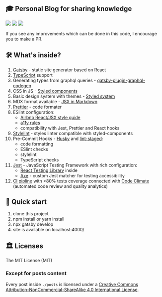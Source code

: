 ## 🎓 Personal Blog for sharing knowledge

<p>
<a href="https://github.com/rwasiak/blog-v2/actions"><img src="https://github.com/rwasiak/blog-v2/workflows/CI/badge.svg" /></a>
<a href="https://codeclimate.com/github/rwasiak/blog-v2/maintainability"><img src="https://api.codeclimate.com/v1/badges/9e1f560408f442031104/maintainability" /></a>
<a href="https://codeclimate.com/github/rwasiak/blog-v2/test_coverage"><img src="https://api.codeclimate.com/v1/badges/9e1f560408f442031104/test_coverage" /></a>
</p>

If you see any improvements which can be done in this code, I encourage you to make a PR.

## 🛠 What's inside?

1. [Gatsby](https://www.gatsbyjs.org/) - static site generator based on React
2. [TypeScript](https://www.typescriptlang.org/) support
3. Generating types from graphql queries - [gatsby-plugin-graphql-codegen](https://www.gatsbyjs.org/packages/gatsby-plugin-graphql-codegen/?=gatsby-plugin-graphql-codegen)
4. CSS in JS - [Styled components](https://www.styled-components.com/)
5. Basic design system with themes - [Styled system](https://styled-system.com/)
6. MDX format available - [JSX in Markdown](https://github.com/mdx-js/mdx)
7. [Prettier](https://prettier.io/) - code formater
8. ESlint configuration:
   - [Airbnb React/JSX style guide](https://github.com/airbnb/javascript/tree/master/react)
   - [a11y rules](https://github.com/jsx-eslint/eslint-plugin-jsx-a11y)
   - compatibility with Jest, Prettier and React hooks
9. [Stylelint](https://stylelint.io/) - styles linter compatible with styled-components
10. Pre-Commit Hooks - [Husky](https://github.com/typicode/husky) and [lint-staged](https://github.com/okonet/lint-staged):
    - code formatting
    - ESlint checks
    - stylelint
    - TypeScript checks
11. [Jest](https://jestjs.io/) - JavaScript Testing Framework with rich configuration:
    - [React Testing Library](https://github.com/testing-library/react-testing-library) inside
    - [Axe](https://github.com/nickcolley/jest-axe) - custom Jest matcher for testing accessibility
12. [CI pipline](https://github.com/rwasiak/blog-v2/actions) with >80% tests coverage connected with [Code Climate](https://codeclimate.com/github/rwasiak/blog-v2) (automated code review and quality analytics)

## 🚀 Quick start

1. clone this project
2. npm install or yarn install
3. npx gatsby develop
4. site is available on localhost:4000/

## 🏛 Licenses

The MIT License (MIT)

### Except for posts content

Every post inside `./posts` is licensed under a [Creative Commons Attribution-NonCommercial-ShareAlike 4.0 International License](http://creativecommons.org/licenses/by-nc-sa/4.0/).
